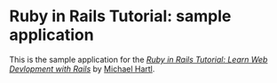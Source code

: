
# Ruby in Rails Tutorial: sample application

This is the sample application for the
[*Ruby in Rails Tutorial:
Learn Web Devlopment with Rails*](http://www.railstutorial.org/)
by [Michael Hartl](http://www.michaelhartl.com).
